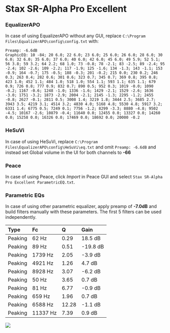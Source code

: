 # Stax SR-Alpha Pro Excellent

### EqualizerAPO
In case of using EqualizerAPO without any GUI, replace `C:\Program Files\EqualizerAPO\config\config.txt`
with:
```
Preamp: -6.6dB
GraphicEQ: 10 -84; 20 6.0; 22 6.0; 23 6.0; 25 6.0; 26 6.0; 28 6.0; 30 6.0; 32 6.0; 35 6.0; 37 6.0; 40 6.0; 42 6.0; 45 6.0; 49 5.9; 52 5.1; 56 3.8; 59 3.2; 64 2.2; 68 1.0; 73 -0.8; 78 -2.1; 83 -2.5; 89 -2.4; 95 -2.4; 102 -2.6; 109 -2.2; 117 -1.9; 125 -1.6; 134 -1.3; 143 -1.1; 153 -0.9; 164 -0.7; 175 -0.5; 188 -0.3; 201 -0.2; 215 0.0; 230 0.2; 246 0.3; 263 0.4; 282 0.6; 301 0.6; 323 0.7; 345 0.7; 369 0.8; 395 0.8; 423 1.0; 452 1.1; 484 1.0; 518 1.0; 554 1.1; 593 1.1; 635 1.1; 679 0.9; 726 0.8; 777 0.9; 832 0.7; 890 0.5; 952 0.3; 1019 -0.0; 1090 -0.2; 1167 -0.6; 1248 -1.0; 1336 -1.6; 1429 -2.1; 1529 -2.6; 1636 -3.0; 1751 -3.2; 1873 -2.9; 2004 -2.1; 2145 -1.3; 2295 -1.2; 2455 -0.8; 2627 -0.1; 2811 0.5; 3008 1.4; 3219 1.8; 3444 2.5; 3685 2.7; 3943 3.5; 4219 3.1; 4514 3.2; 4830 4.0; 5168 4.8; 5530 4.8; 5917 3.2; 6331 1.4; 6775 0.5; 7249 0.1; 7756 -1.2; 8299 -3.3; 8880 -4.8; 9502 -4.5; 10167 -2.6; 10879 -0.4; 11640 0.0; 12455 0.0; 13327 0.0; 14260 0.0; 15258 0.0; 16326 0.0; 17469 0.0; 18692 0.0; 20000 -0.2
```

### HeSuVi
In case of using HeSuVi, replace `C:\Program Files\EqualizerAPO\config\HeSuVi\eq.txt` and omit `Preamp:
-6.6dB` and instead set Global volume in the UI for both channels to **-66**

### Peace
In case of using Peace, click *Import* in Peace GUI and select `Stax SR-Alpha Pro Excellent ParametricEQ.txt`.

### Parametric EQs
In case of using other parametric equalizer, apply preamp of **-7.0dB** and build filters manually with
these parameters. The first 5 filters can be used independently.

| Type    | Fc       |     Q | Gain     |
|:--------|:---------|:------|:---------|
| Peaking | 62 Hz    |  0.29 | 18.5 dB  |
| Peaking | 89 Hz    |  0.51 | -19.8 dB |
| Peaking | 1739 Hz  |  2.05 | -3.9 dB  |
| Peaking | 4921 Hz  |  1.26 | 4.7 dB   |
| Peaking | 8928 Hz  |  3.07 | -6.2 dB  |
| Peaking | 50 Hz    |  3.65 | 0.7 dB   |
| Peaking | 81 Hz    |  6.77 | -0.9 dB  |
| Peaking | 659 Hz   |  1.96 | 0.7 dB   |
| Peaking | 6588 Hz  | 12.28 | -1.1 dB  |
| Peaking | 11337 Hz |  7.39 | 0.9 dB   |

![](https://raw.githubusercontent.com/jaakkopasanen/AutoEq/master/results/innerfidelity/sbaf-serious/Stax%20SR-Alpha%20Pro%20Excellent/Stax%20SR-Alpha%20Pro%20Excellent.png)